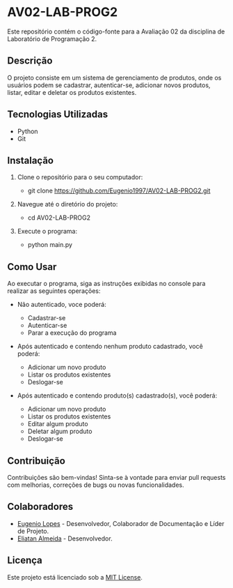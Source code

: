 # AV02-LAB-PROG2

Este repositório contém o código-fonte para a Avaliação 02 da disciplina de Laboratório de Programação 2.

## Descrição

O projeto consiste em um sistema de gerenciamento de produtos, onde os usuários podem se cadastrar, autenticar-se, adicionar novos produtos, listar, editar e deletar os produtos existentes.

## Tecnologias Utilizadas

- Python
- Git

## Instalação

1. Clone o repositório para o seu computador:

   - git clone https://github.com/Eugenio1997/AV02-LAB-PROG2.git
  

2. Navegue até o diretório do projeto:

   - cd AV02-LAB-PROG2

3. Execute o programa:

   - python main.py


## Como Usar

Ao executar o programa, siga as instruções exibidas no console para realizar as seguintes operações:

- Não autenticado, voce poderá:
  - Cadastrar-se
  - Autenticar-se
  - Parar a execução do programa
    
- Após autenticado e contendo nenhum produto cadastrado, você poderá:
  - Adicionar um novo produto
  - Listar os produtos existentes
  - Deslogar-se
    
- Após autenticado e contendo produto(s) cadastrado(s), você poderá:
  - Adicionar um novo produto
  - Listar os produtos existentes
  - Editar algum produto
  - Deletar algum produto
  - Deslogar-se

## Contribuição

Contribuições são bem-vindas! Sinta-se à vontade para enviar pull requests com melhorias, correções de bugs ou novas funcionalidades.

## Colaboradores

- [Eugenio Lopes](https://github.com/Eugenio1997) - Desenvolvedor, Colaborador de Documentação e Líder de Projeto.
- [Eliatan Almeida](https://github.com/XxHypeTan) - Desenvolvedor.

## Licença

Este projeto está licenciado sob a [MIT License](https://opensource.org/licenses/MIT).


